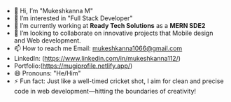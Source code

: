- 👋 Hi, I’m "Mukeshkanna M"
- 👀 I’m interested in "Full Stack Developer"
- 🌱 I’m currently working at **Ready Tech Solutions** as a **MERN SDE2**
- 💞️ I’m looking to collaborate on innovative projects that Mobile design and  Web development.
- 📫 How to reach me Email: mukeshkanna1066@gmail.com
- LinkedIn: (https://www.linkedin.com/in/mukeshkanna112/)
- Portfolio:(https://mugiprofile.netlify.app/)
- 😄 Pronouns: "He/Him"
- ⚡ Fun fact: Just like a well-timed cricket shot, I aim for clean and precise code in web development—hitting the boundaries of creativity!


<!---
mukeshkanna11/mukeshkanna11 is a ✨ special ✨ repository because its `README.md` (this file) appears on your GitHub profile.
You can click the Preview link to take a look at your changes.
--->
